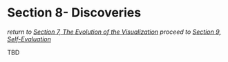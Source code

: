 # Section 8- Discoveries

*return to [Section 7, The Evolution of the Visualization](evolution.md)*
*proceed to [Section 9, Self-Evaluation](evaluation.md)*

TBD
